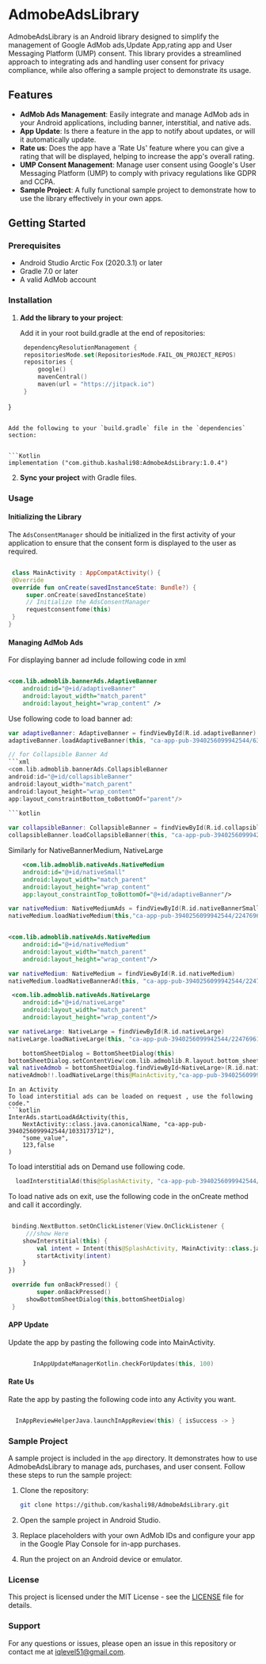 # AdmobeAdsLibrary

AdmobeAdsLibrary is an Android library designed to simplify the management of Google AdMob ads,Update App,rating app and User Messaging Platform (UMP) consent. This library
provides a streamlined approach to integrating ads and handling user consent for privacy compliance,
while also offering a sample project to demonstrate its usage.

## Features

- **AdMob Ads Management**: Easily integrate and manage AdMob ads in your Android applications,
  including banner, interstitial, and native ads.
- **App Update**: Is there a feature in the app to notify about updates, or will it automatically update.
- **Rate us**: Does the app have a 'Rate Us' feature where you can give a rating that will be displayed, helping to increase the app's overall rating.
- **UMP Consent Management**: Manage user consent using Google's User Messaging Platform (UMP) to
  comply with privacy regulations like GDPR and CCPA.
- **Sample Project**: A fully functional sample project to demonstrate how to use the library
  effectively in your own apps.

## Getting Started

### Prerequisites

- Android Studio Arctic Fox (2020.3.1) or later
- Gradle 7.0 or later
- A valid AdMob account


### Installation

1. **Add the library to your project**:

   Add it in your root build.gradle at the end of repositories:

   ```Kotlin
  	dependencyResolutionManagement {
    repositoriesMode.set(RepositoriesMode.FAIL_ON_PROJECT_REPOS)
    repositories {
        google()
        mavenCentral()
        maven(url = "https://jitpack.io")
    }
}
   ```

   Add the following to your `build.gradle` file in the `dependencies` section:


   ```Kotlin
   implementation ("com.github.kashali98:AdmobeAdsLibrary:1.0.4")
   ```

2. **Sync your project** with Gradle files.

### Usage

#### Initializing the Library

The `AdsConsentManager` should be initialized in the first activity of your application to ensure
that the consent form is displayed to the user as required.

   ```Kotlin

    class MainActivity : AppCompatActivity() {
    @Override
    override fun onCreate(savedInstanceState: Bundle?) {
        super.onCreate(savedInstanceState)
        // Initialize the AdsConsentManager
        requestconsentfome(this)
    }
}
```

#### Managing AdMob Ads

For displaying banner ad include following code in xml

```xml

<com.lib.admoblib.bannerAds.AdaptiveBanner
    android:id="@+id/adaptiveBanner"
    android:layout_width="match_parent"
    android:layout_height="wrap_content" />
```

Use following code to load banner ad:

```kotlin
var adaptiveBanner: AdaptiveBanner = findViewById(R.id.adaptiveBanner)
adaptiveBanner.loadAdaptiveBanner(this, "ca-app-pub-3940256099942544/6300978111", true)

// for Collapsible Banner Ad
```xml
<com.lib.admoblib.bannerAds.CollapsibleBanner
android:id="@+id/collapsibleBanner"
android:layout_width="match_parent"
android:layout_height="wrap_content"
app:layout_constraintBottom_toBottomOf="parent"/>
        
```kotlin

var collapsibleBanner: CollapsibleBanner = findViewById(R.id.collapsibleBanner)
collapsibleBanner.loadCollapsibleBanner(this, "ca-app-pub-3940256099942544/6300978111", true)
```

Similarly for NativeBannerMedium, NativeLarge

```xml
    <com.lib.admoblib.nativeAds.NativeMedium
    android:id="@+id/nativeSmall"
    android:layout_width="match_parent"
    android:layout_height="wrap_content"
    app:layout_constraintTop_toBottomOf="@+id/adaptiveBanner"/>

```

```kotlin
var nativeMedium: NativeMediumAds = findViewById(R.id.nativeBannerSmall)
nativeMedium.loadNativeMedium(this,"ca-app-pub-3940256099942544/2247696110",true)

```

```xml

<com.lib.admoblib.nativeAds.NativeMedium
    android:id="@+id/nativeMedium"
    android:layout_width="match_parent"
    android:layout_height="wrap_content"/>

```

```kotlin
var nativeMedium: NativeMedium = findViewById(R.id.nativeMedium)
nativeMedium.loadNativeBannerAd(this, "ca-app-pub-3940256099942544/2247696110",true)
```

```xml
 <com.lib.admoblib.nativeAds.NativeLarge
    android:id="@+id/nativeLarge"
    android:layout_width="match_parent"
    android:layout_height="wrap_content"/>

```

```kotlin
var nativeLarge: NativeLarge = findViewById(R.id.nativeLarge)
nativeLarge.loadNativeLarge(this, "ca-app-pub-3940256099942544/2247696110",true)
```


```kotlin
    bottomSheetDialog = BottomSheetDialog(this)
bottomSheetDialog.setContentView(com.lib.admoblib.R.layout.bottom_sheet_dialog)
val nativeAdmob = bottomSheetDialog.findViewById<NativeLarge>(R.id.nativeLarge)
nativeAdmob!!.loadNativeLarge(this@MainActivity,"ca-app-pub-3940256099942544/2247696110",true)

```
```
In an Activity
To load interstitial ads can be loaded on request , use the following code."
```kotlin
InterAds.startLoadAdActivity(this,
    NextActivity::class.java.canonicalName, "ca-app-pub-3940256099942544/1033173712"),
    "some_value",
    123,false
)
```



To load interstitial ads  on Demand use following code.
```kotlin
  loadInterstitialAd(this@SplashActivity, "ca-app-pub-3940256099942544/1033173712")
```



To load native ads on exit, use the following code in the onCreate method and call it accordingly.
```kotlin

 binding.NextButton.setOnClickListener(View.OnClickListener {
     ///show Here
    showInterstitial(this) {
        val intent = Intent(this@SplashActivity, MainActivity::class.java)
        startActivity(intent)
    }
})

 override fun onBackPressed() {
        super.onBackPressed()
     showBottomSheetDialog(this,bottomSheetDialog)
 }
```

#### APP Update

Update the app by pasting the following code into MainActivity.

```Kotlin

       InAppUpdateManagerKotlin.checkForUpdates(this, 100)
```

#### Rate Us

Rate the app by pasting the following code into any Activity you want.

```Kotlin

  InAppReviewHelperJava.launchInAppReview(this) { isSuccess -> }
```

### Sample Project

A sample project is included in the `app` directory. It demonstrates how to use AdmobeAdsLibrary to
manage ads, purchases, and user consent. Follow these steps to run the sample project:

1. Clone the repository:

   ```bash
   git clone https://github.com/kashali98/AdmobeAdsLibrary.git
   ```

2. Open the sample project in Android Studio.

3. Replace placeholders with your own AdMob IDs and configure your app in the Google Play Console
   for in-app purchases.

4. Run the project on an Android device or emulator.


### License

This project is licensed under the MIT License - see the [LICENSE](LICENSE) file for details.

### Support

For any questions or issues, please open an issue in this repository or contact me
at [iqlevel51@gmail.com](mailto:iqlevel51@gmail.com).
